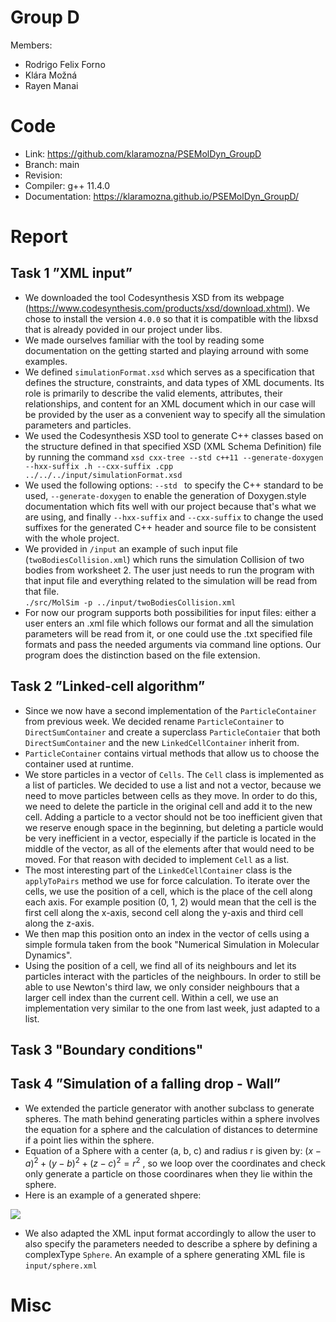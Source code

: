 # Group D #
Members:
* Rodrigo Felix Forno
* Klára Možná
* Rayen Manai

# Code #
* Link:     https://github.com/klaramozna/PSEMolDyn_GroupD
* Branch:   main
* Revision: 
* Compiler: g++ 11.4.0
* Documentation: https://klaramozna.github.io/PSEMolDyn_GroupD/


# Report #
## Task 1 ”XML input” ##

* We downloaded the tool Codesynthesis XSD from its webpage (https://www.codesynthesis.com/products/xsd/download.xhtml). We chose to install the version ```4.0.0``` so that it is compatible with the libxsd that is already povided in our project under libs.
* We made ourselves familiar with the tool by reading some documentation on the getting started and playing arround with some examples.
* We defined ```simulationFormat.xsd``` which serves as a specification that defines the structure, constraints, and data types of XML documents. Its role is primarily to describe the valid elements, attributes, their relationships, and content for an XML document which in our case will be provided by the user as a convenient way to specify all the simulation parameters and particles.
* We used the Codesynthesis XSD tool to generate C++ classes based on the structure defined in that specified XSD (XML Schema Definition) file by running the command ```xsd cxx-tree --std c++11 --generate-doxygen --hxx-suffix .h --cxx-suffix .cpp  ../../../input/simulationFormat.xsd```
* We used the following options: ```--std ``` to specify the C++ standard to be used, ```--generate-doxygen``` to enable the generation of Doxygen.style documentation which fits well with our project because that's what we are using, and finally ```--hxx-suffix``` and ```--cxx-suffix``` to change the used suffixes for the generated C++ header and source file to be consistent with the whole project.   
* We provided in ```/input``` an example of such input file (```twoBodiesCollision.xml```) which runs the simulation Collision of two bodies from worksheet 2. The user just needs to run the program with that input file and everything related to the simulation will be read from that file.       
``` ./src/MolSim -p ../input/twoBodiesCollision.xml ```
* For now our program supports both possibilities for input files: either a user enters an .xml file which follows our format and all the simulation parameters will be read from it, or one could use the .txt specified file formats and pass the needed arguments via command line options. Our program does the distinction based on the file extension.


## Task 2 ”Linked-cell algorithm” ##
* Since we now have a second implementation of the ```ParticleContainer``` from previous week. We decided rename ```ParticleContainer``` to ```DirectSumContainer``` and create a superclass ```ParticleContaier``` that both ```DirectSumContainer``` and the new ```LinkedCellContainer``` inherit from. 
* ```ParticleContainer``` contains virtual methods that allow us to choose the container used at runtime.
* We store particles in a vector of ```Cells```. The ```Cell``` class is implemented as a list of particles. We decided to use a list and not a vector, because we need to move particles between cells as they move. In order to do this, we need to delete the particle in the original cell and add it to the new cell. Adding a particle to a vector should not be too inefficient given that we reserve enough space in the beginning, but deleting a particle would be very inefficient in a vector, especially if the particle is located in the middle of the vector, as all of the elements after that would need to be moved. For that reason with decided to implement ```Cell``` as a list.
* The most interesting part of the ```LinkedCellContainer``` class is the ```applyToPairs``` method we use for force calculation. To iterate over the cells, we use the position of a cell, which is the place of the cell along each axis. For example position (0, 1, 2) would mean that the cell is the first cell along the x-axis, second cell along the y-axis and third cell along the z-axis.
* We then map this position onto an index in the vector of cells using a simple formula taken from the book "Numerical Simulation in Molecular Dynamics".
* Using the position of a cell, we find all of its neighbours and let its particles interact with the particles of the neighbours. In order to still be able to use Newton's third law, we only consider neighbours that a larger cell index than the current cell. Within a cell, we use an implementation very similar to the one from last week, just adapted to a list.

## Task 3 "Boundary conditions" ##


## Task 4 ”Simulation of a falling drop - Wall” ##
* We extended the particle generator with another subclass to generate spheres. The math behind generating particles within a sphere involves the equation for a sphere and the calculation of distances to determine if a point lies within the sphere.
* Equation of a Sphere with a center (a, b, c) and radius r is given by: $`(x−a)^2+(y−b)^2+(z−c)^2=r^2 `$ , so we loop over the coordinates and check only generate a particle on those coordinares when they lie within the sphere.
* Here is an example of a generated shpere:   
<img src=Sphere.png>  

* We also adapted the XML input format accordingly to allow the user to also specify the parameters needed to describe a sphere by defining a complexType ```Sphere```. An example of a sphere generating XML file is ```input/sphere.xml```


  
# Misc #

